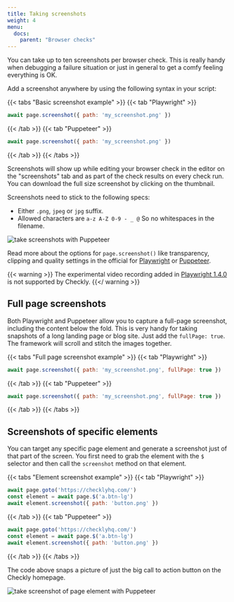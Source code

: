 ```yaml
---
title: Taking screenshots
weight: 4
menu:
  docs:
    parent: "Browser checks"
---
```


You can take up to ten screenshots per browser check. This is really handy when debugging a failure situation or just
in general to get a comfy feeling everything is OK.  

Add a screenshot anywhere by using the following syntax in your script:
 
{{< tabs "Basic screenshot example" >}}
{{< tab "Playwright" >}}
```js
await page.screenshot({ path: 'my_screenshot.png' })
```
{{< /tab >}}
{{< tab "Puppeteer" >}}
```js
await page.screenshot({ path: 'my_screenshot.png' })
```
{{< /tab >}}
{{< /tabs >}}

Screenshots will show up while editing your browser check in the editor on the "screenshots" tab and as part of the 
check results on every check run. You can download the full size screenshot by clicking on the thumbnail.

Screenshots need to stick to the following specs:

- Either `.png`, `jpeg` or `jpg` suffix.
- Allowed characters are `a-z A-Z 0-9 - _ @` So no whitespaces in the filename.

![take screenshots with Puppeteer](/images/docs/browser-checks/screenshots.png)


Read more about the options for `page.screenshot()` like transparency, clipping and quality settings in the official 
for
[Playwright](https://playwright.dev/#version=v1.4.0&path=docs%2Fapi.md&q=pagescreenshotoptions) or
[Puppeteer](https://pptr.dev/#?product=Puppeteer&version=v2.0.0&show=api-pagescreenshotoptions).

{{< warning >}}
The experimental video recording added in [Playwright 
1.4.0](https://github.com/microsoft/playwright/releases/tag/v1.4.0) 
is not supported by Checkly. 
{{</ warning >}}

## Full page screenshots

Both Playwright and Puppeteer allow you to capture a full-page screenshot, including the content below the fold. This is very handy for taking
snapshots of a long landing page or blog site. Just add the `fullPage: true`. The framework will scroll and stitch the images together.


{{< tabs "Full page screenshot example" >}}
{{< tab "Playwright" >}}
```js
await page.screenshot({ path: 'my_screenshot.png', fullPage: true })
```
{{< /tab >}}
{{< tab "Puppeteer" >}}
```js
await page.screenshot({ path: 'my_screenshot.png', fullPage: true })
```
{{< /tab >}}
{{< /tabs >}}

## Screenshots of specific elements

You can target any specific page element and generate a screenshot just of that part of the screen. You first need to 
grab the element with the `$` selector and then call the `screenshot` method on that element. 

{{< tabs "Element screenshot example" >}}
{{< tab "Playwright" >}}
```js
await page.goto('https://checklyhq.com/')
const element = await page.$('a.btn-lg')
await element.screenshot({ path: 'button.png' })
```
{{< /tab >}}
{{< tab "Puppeteer" >}}
```js
await page.goto('https://checklyhq.com/')
const element = await page.$('a.btn-lg')
await element.screenshot({ path: 'button.png' })
```
{{< /tab >}}
{{< /tabs >}}

The code above snaps a picture of just the big call to action button on the Checkly homepage.

![take screenshot of page element with Puppeteer](/images/docs/browser-checks/element_screenshot.png)
